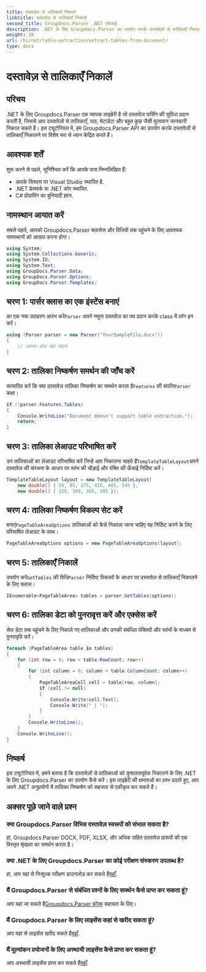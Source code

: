 ```yaml
---
title: दस्तावेज़ से तालिकाएँ निकालें
linktitle: दस्तावेज़ से तालिकाएँ निकालें
second_title: GroupDocs.Parser .NET एपीआई
description: .NET के लिए Groupdocs.Parser का उपयोग करके दस्तावेज़ों से तालिकाएँ निकालने का तरीका जानें। इस कार्यक्षमता को एकीकृत करने के बारे में विस्तृत मार्गदर्शिका के लिए आगे बढ़ें।
weight: 10
url: /hi/net/table-extraction/extract-tables-from-document/
type: docs
---
```

# दस्तावेज़ से तालिकाएँ निकालें

## परिचय
.NET के लिए Groupdocs.Parser एक व्यापक लाइब्रेरी है जो दस्तावेज़ पार्सिंग की सुविधा प्रदान करती है, जिससे आप दस्तावेज़ों से तालिकाएँ, पाठ, मेटाडेटा और बहुत कुछ जैसी मूल्यवान जानकारी निकाल सकते हैं। इस ट्यूटोरियल में, हम Groupdocs.Parser API का उपयोग करके दस्तावेज़ों से तालिकाएँ निकालने पर विशेष रूप से ध्यान केंद्रित करते हैं।
## आवश्यक शर्तें
शुरू करने से पहले, सुनिश्चित करें कि आपके पास निम्नलिखित हैं:
- आपके सिस्टम पर Visual Studio स्थापित है.
- .NET फ्रेमवर्क या .NET कोर स्थापित.
- C# प्रोग्रामिंग का बुनियादी ज्ञान.

## नामस्थान आयात करें
सबसे पहले, आपको Groupdocs.Parser क्लासेस और विधियों तक पहुंचने के लिए आवश्यक नामस्थानों को आयात करना होगा।
```csharp
using System;
using System.Collections.Generic;
using System.IO;
using System.Text;
using GroupDocs.Parser.Data;
using GroupDocs.Parser.Options;
using GroupDocs.Parser.Templates;
```
## चरण 1: पार्सर क्लास का एक इंस्टेंस बनाएं
 का एक नया उदाहरण आरंभ करें`Parser` अपने नमूना दस्तावेज़ का पथ प्रदान करके class में लॉग इन करें।
```csharp
using (Parser parser = new Parser("YourSampleFile.docx"))
{
    // आपका कोड यहां जाएगा
}
```
## चरण 2: तालिका निष्कर्षण समर्थन की जाँच करें
 सत्यापित करें कि क्या दस्तावेज़ तालिका निष्कर्षण का समर्थन करता है`Features` की संपत्ति`Parser` कक्षा।
```csharp
if (!parser.Features.Tables)
{
    Console.WriteLine("Document doesn't support table extraction.");
    return;
}
```
## चरण 3: तालिका लेआउट परिभाषित करें
उन तालिकाओं का लेआउट परिभाषित करें जिन्हें आप निकालना चाहते हैं`TemplateTableLayout`अपने दस्तावेज़ की संरचना के आधार पर स्तंभ की चौड़ाई और पंक्ति की ऊँचाई निर्दिष्ट करें।
```csharp
TemplateTableLayout layout = new TemplateTableLayout(
    new double[] { 50, 95, 275, 415, 485, 545 },
    new double[] { 325, 340, 365, 395 });
```
## चरण 4: तालिका निष्कर्षण विकल्प सेट करें
 बनाएं`PageTableAreaOptions` तालिकाओं को कैसे निकाला जाना चाहिए यह निर्दिष्ट करने के लिए परिभाषित लेआउट के साथ।
```csharp
PageTableAreaOptions options = new PageTableAreaOptions(layout);
```
## चरण 5: तालिकाएँ निकालें
 उपयोग करें`GetTables` की विधि`Parser` निर्दिष्ट विकल्पों के आधार पर दस्तावेज़ से तालिकाएँ निकालने के लिए क्लास।
```csharp
IEnumerable<PageTableArea> tables = parser.GetTables(options);
```
## चरण 6: तालिका डेटा को पुनरावृत्त करें और एक्सेस करें
सेल डेटा तक पहुंचने के लिए निकाले गए तालिकाओं और उनकी संबंधित पंक्तियों और स्तंभों के माध्यम से पुनरावृति करें।
```csharp
foreach (PageTableArea table in tables)
{
    for (int row = 0; row < table.RowCount; row++)
    {
        for (int column = 0; column < table.ColumnCount; column++)
        {
            PageTableAreaCell cell = table[row, column];
            if (cell != null)
            {
                Console.Write(cell.Text);
                Console.Write(" | ");
            }
        }
        Console.WriteLine();
    }
    Console.WriteLine();
}
```
## निष्कर्ष
इस ट्यूटोरियल में, हमने बताया है कि दस्तावेज़ों से तालिकाओं को कुशलतापूर्वक निकालने के लिए .NET के लिए Groupdocs.Parser का उपयोग कैसे करें। इस लाइब्रेरी की क्षमताओं का लाभ उठाते हुए, आप अपने .NET अनुप्रयोगों में तालिका निष्कर्षण को सहजता से एकीकृत कर सकते हैं।

## अक्सर पूछे जाने वाले प्रश्न
### क्या Groupdocs.Parser विभिन्न दस्तावेज़ स्वरूपों को संभाल सकता है?
हां, Groupdocs.Parser DOCX, PDF, XLSX, और अधिक सहित दस्तावेज़ प्रारूपों की एक विस्तृत श्रृंखला का समर्थन करता है।
### क्या .NET के लिए Groupdocs.Parser का कोई परीक्षण संस्करण उपलब्ध है?
 हां, आप यहां से निःशुल्क परीक्षण डाउनलोड कर सकते हैं[यहाँ](https://releases.groupdocs.com/).
### मैं Groupdocs.Parser से संबंधित प्रश्नों के लिए समर्थन कैसे प्राप्त कर सकता हूं?
 आप यहां जा सकते हैं[Groupdocs.Parser फ़ोरम](https://forum.groupdocs.com/c/parser/17) सहायता के लिए।
### मैं Groupdocs.Parser के लिए लाइसेंस कहां से खरीद सकता हूं?
 आप यहां से लाइसेंस खरीद सकते हैं[यहाँ](https://purchase.groupdocs.com/buy).
### मैं मूल्यांकन प्रयोजनों के लिए अस्थायी लाइसेंस कैसे प्राप्त कर सकता हूं?
 आप अस्थायी लाइसेंस प्राप्त कर सकते हैं[यहाँ](https://purchase.groupdocs.com/temporary-license/).